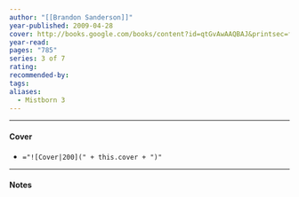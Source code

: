 ```yaml
---
author: "[[Brandon Sanderson]]"
year-published: 2009-04-28
cover: http://books.google.com/books/content?id=qtGvAwAAQBAJ&printsec=frontcover&img=1&zoom=1&edge=curl&source=gbs_api
year-read: 
pages: "785"
series: 3 of 7
rating: 
recommended-by: 
tags: 
aliases:
  - Mistborn 3
---
```


---
#### Cover
- `="![Cover|200](" + this.cover + ")"`
---
#### Notes 